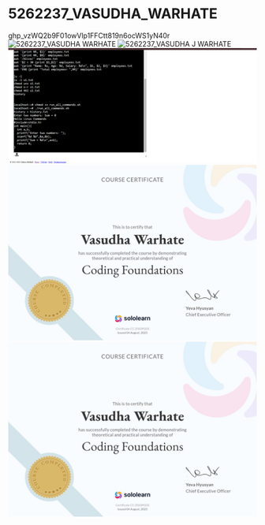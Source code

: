 # 5262237_VASUDHA_WARHATE
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
<img width="1920" height="1080" alt="5262237_VASUDHA WARHATE" src="https://github.com/user-attachments/assets/747a8b5d-9d1e-4eee-984a-4d0c818a8c88" />
![5262237_VASUDHA J  WARHATE](https://github.com/user-attachments/assets/53cbf539-693e-4a29-a332-c65f77a340f2)
<img src=https://github.com/VasudhaWarhate/5262237_VASUDHA_WARHATE/blob/main/Linux/5262237_Vasudha%20Warhate.png alt="image">
<img src=https://github.com/VasudhaWarhate/5262237_VASUDHA_WARHATE/blob/main/C%20Programing/5262237_VASUDHA%20WARHATE%201.jpg alt="image">
<img src=https://github.com/VasudhaWarhate/5262237_VASUDHA_WARHATE/blob/main/C%20Programing/5262237_VASUDHA%20WARHATE%201.jpg alt="image">
